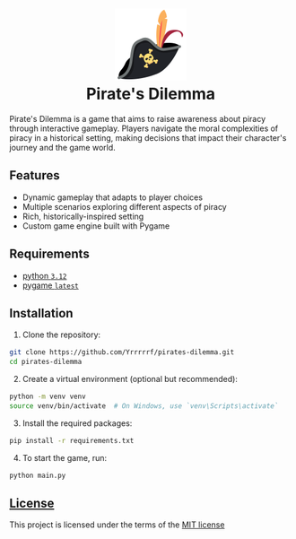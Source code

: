 <h1 align="center">
    <img src="assets/images/pirate-hat.png" alt="Atom" width="128">
    <div align="center">Pirate's Dilemma</div>
</h1>

Pirate's Dilemma is a game that aims to raise awareness about piracy through interactive gameplay. Players navigate the moral complexities of piracy in a historical setting, making decisions that impact their character's journey and the game world.

## Features
- Dynamic gameplay that adapts to player choices
- Multiple scenarios exploring different aspects of piracy
- Rich, historically-inspired setting
- Custom game engine built with Pygame

## Requirements
- [python `3.12`](https://www.python.org/downloads/)
- [pygame `latest`](https://www.pygame.org/)

## Installation
1. Clone the repository:
```bash
git clone https://github.com/Yrrrrrf/pirates-dilemma.git
cd pirates-dilemma
```

2. Create a virtual environment (optional but recommended):
```bash
python -m venv venv
source venv/bin/activate  # On Windows, use `venv\Scripts\activate`
```

3. Install the required packages:
```bash
pip install -r requirements.txt
```

4. To start the game, run:
```bash
python main.py
```

## [License](LICENSE.md)

This project is licensed under the terms of the [MIT license](https://mit-license.org/)
